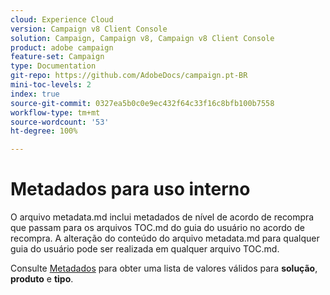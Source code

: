 ```yaml
---
cloud: Experience Cloud
version: Campaign v8 Client Console
solution: Campaign, Campaign v8, Campaign v8 Client Console
product: adobe campaign
feature-set: Campaign
type: Documentation
git-repo: https://github.com/AdobeDocs/campaign.pt-BR
mini-toc-levels: 2
index: true
source-git-commit: 0327ea5b0c0e9ec432f64c33f16c8bfb100b7558
workflow-type: tm+mt
source-wordcount: '53'
ht-degree: 100%

---
```



# Metadados para uso interno

O arquivo metadata.md inclui metadados de nível de acordo de recompra que passam para os arquivos TOC.md do guia do usuário no acordo de recompra. A alteração do conteúdo do arquivo metadata.md para qualquer guia do usuário pode ser realizada em qualquer arquivo TOC.md.

Consulte [Metadados](https://experienceleague.adobe.com/docs/authoring-guide-exl/using/editing/user-guide-setup/metadata.html?lang=pt-BR) para obter uma lista de valores válidos para **solução**, **produto** e **tipo**.
